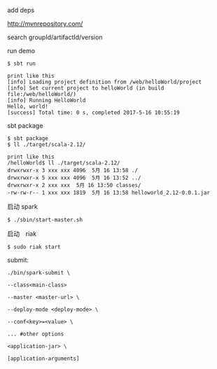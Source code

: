 add deps 

http://mvnrepository.com/

search groupId/artifactId/version

run demo

	$ sbt run

	print like this
	[info] Loading project definition from /web/helloWorld/project
	[info] Set current project to helloWorld (in build file:/web/helloWorld/)
	[info] Running HelloWorld 
	Hello, world!
	[success] Total time: 0 s, completed 2017-5-16 10:55:19


sbt package

	$ sbt package 
	$ ll ./target/scala-2.12/
	
	print like this
	/helloWorld$ ll ./target/scala-2.12/
	drwxrwxr-x 3 xxx xxx 4096  5月 16 13:58 ./
	drwxrwxr-x 5 xxx xxx 4096  5月 16 13:52 ../
	drwxrwxr-x 2 xxx xxx  5月 16 13:50 classes/
	-rw-rw-r-- 1 xxx xxx 1819  5月 16 13:58 helloworld_2.12-0.0.1.jar


启动 spark

	$ ./sbin/start-master.sh

启动　riak
	
	$ sudo riak start


submit:

	./bin/spark-submit \

	--class<main-class>

	--master <master-url> \

	--deploy-mode <deploy-mode> \

	--conf<key>=<value> \

	... #other options

	<application-jar> \

	[application-arguments]



